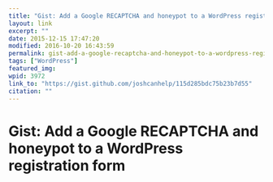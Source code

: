 ```yaml
---
title: "Gist: Add a Google RECAPTCHA and honeypot to a WordPress registration form"
layout: link
excerpt: ""
date: 2015-12-15 17:47:20
modified: 2016-10-20 16:43:59
permalink: gist-add-a-google-recaptcha-and-honeypot-to-a-wordpress-registration-form/index.html
tags: ["WordPress"]
featured_img:
wpid: 3972
link_to: "https://gist.github.com/joshcanhelp/115d285bdc75b23b7d55"
citation: ""
---
```


# Gist: Add a Google RECAPTCHA and honeypot to a WordPress registration form
